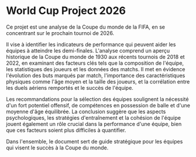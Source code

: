 # World Cup Project 2026

Ce projet est une analyse de la Coupe du monde de la FIFA, en se concentrant sur le prochain tournoi de 2026.

Il vise à identifier les indicateurs de performance qui peuvent aider les équipes à atteindre les demi-finales.
L'analyse comprend un aperçu historique de la Coupe du monde de 1930 aux récents tournois de 2018 et 2022, en examinant des facteurs clés tels que la composition de l'équipe, les statistiques des joueurs et les données des matchs.
Il met en évidence l'évolution des buts marqués par match, l'importance des caractéristiques physiques comme l'âge moyen et la taille des joueurs, et la corrélation entre les duels aériens remportés et le succès de l'équipe.

Les recommandations pour la sélection des équipes soulignent la nécessité d'un fort potentiel offensif, de compétences en possession de balle et d'une moyenne d'âge équilibrée.
La conclusion suggère que les aspects psychologiques, les stratégies d'entraînement et la cohésion de l'équipe jouent également un rôle crucial dans la performance d'une équipe, bien que ces facteurs soient plus difficiles à quantifier.

Dans l'ensemble, le document sert de guide stratégique pour les équipes qui visent le succès à la Coupe du monde.
